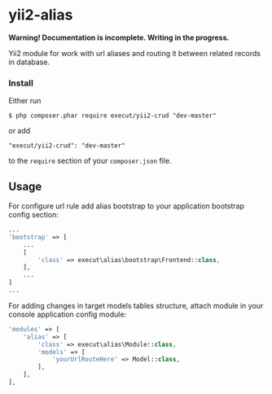 # yii2-alias
**Warning! Documentation is incomplete. Writing in the progress.**

Yii2 module for work with url aliases and routing it between related records in database.

### Install

Either run

```
$ php composer.phar require execut/yii2-crud "dev-master"
```

or add

```
"execut/yii2-crud": "dev-master"
```

to the ```require``` section of your `composer.json` file.

## Usage

For configure url rule add alias bootstrap to your application bootstrap config section:
```php
...
'bootstrap' => [
    ...
    [
        'class' => execut\alias\bootstrap\Frontend::class,
    ],
    ...
]
...
```
For adding changes in target models tables structure, attach module in your console application config module:
```php
'modules' => [
    'alias' => [
        'class' => execut\alias\Module::class,
        'models' => [
            'yourUrlRouteHere' => Model::class,
        ],
    ],
],
```